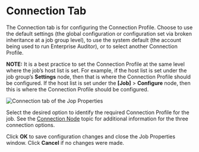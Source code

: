 # Connection Tab

The Connection tab is for configuring the Connection Profile. Choose to use the default settings
(the global configuration or configuration set via broken inheritance at a job group level), to use
the system default (the account being used to run Enterprise Auditor), or to select another
Connection Profile.

**NOTE:** It is a best practice to set the Connection Profile at the same level where the job’s host
list is set. For example, if the host list is set under the job group’s **Settings** node, then that
is where the Connection Profile should be configured. If the host list is set under the **[Job]** >
**Configure** node, then this is where the Connection Profile should be configured.

![Connection tab of the Jop Properties](/img/versioned_docs/enterpriseauditor_11.6/enterpriseauditor/admin/jobs/job/properties/viewxml.webp)

Select the desired option to identify the required Connection Profile for the job. See the
[Connection Node](/versioned_docs/enterpriseauditor_11.6/enterpriseauditor/admin/jobs/group/connection.md)
topic for additional information for the three connection options.

Click **OK** to save configuration changes and close the Job Properties window. Click **Cancel** if
no changes were made.

